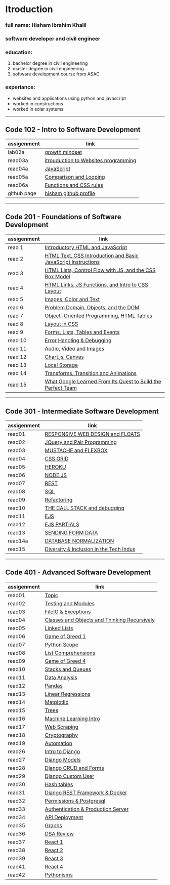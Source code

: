 # Itroduction
### full name: Hisham Ibrahim Khalil
### software developer and civil engineer
### education:
 1. bachelor degree in civil engineering
 2. master degree in civil engineering
 3. software development course from ASAC
### experiance:
 - websites and applications using python and javascript
 - worked in constructions
 - worked in solar systems  
_________________________________________________________________________

## Code 102 - Intro to Software Development

| assigenment | link |
| ----------- | ---- |
| lab02a | [growth mindset](lab02a.md) |
| read03a | [itrouduction to Websites programming ](read03a.md) |
| read04a | [JavaScript](read04.md) |
| read05a | [Comparison and Looping](read05.md) |
| read06a | [Functions and CSS rules](read05.md) |
| github page | [hisham github profile](https://github.com/HishamKhalil1990) |

____________________________________________________________________________

## Code 201 - Foundations of Software Development

| assigenment | link |
| ----------- | ---- |
| read 1 | [Introductory HTML and JavaScript](201/read1.md) |
| read 2 | [HTML Text, CSS Introduction and Basic JavaScript Instructions](201/read2.md) |
| read 3 | [HTML Lists, Control Flow with JS, and the CSS Box Model](201/read3.md) |
| read 4 | [HTML Links, JS Functions, and Intro to CSS Layout](201/read4.md) |
| read 5 | [Images, Color and Text](201/read5.md) |
| read 6 | [Problem Domain, Objects, and the DOM](201/read6.md) |
| read 7 | [Object-Oriented Programming, HTML Tables](201/read7.md) |
| read 8 | [Layout in CSS](201/read8.md) |
| read 9 | [Forms, Lists, Tables and Events](201/read9.md) |
| read 10 | [Error Handling & Debugging](201/read10.md) |
| read 11 | [Audio, Video and Images](201/read11.md) |
| read 12 | [Chart.js, Canvas](201/read12.md) |
| read 13 | [Local Storage](201/read13.md) |
| read 14 | [Transforms, Transition and Animations](201/read14.md) |
| read 15 | [What Google Learned From Its Quest to Build the Perfect Team](201/read15.md) |

____________________________________________________________________________

## Code 301 - Intermediate Software Development

| assigenment | link |
| ----------- | ---- |
| read01 | [RESPONSIVE WEB DESIGN and FLOATS](301/read01.md) |
| read02 | [JQuery and Pair Programming](301/read02.md) |
| read03 | [MUSTACHE and FLEXBOX](301/read03.md) |
| read04 | [CSS GRID](301/read04.md) |
| read05 | [HEROKU](301/read05.md) |
| read06 | [NODE.JS](301/read06.md) |
| read07 | [REST](301/read07.md) |
| read08 | [SQL](301/read08.md) |
| read09 | [Refactoring](301/read09.md) |
| read10 | [THE CALL STACK and debugging](301/read10.md) |
| read11 | [EJS](301/read11.md) |
| read12 | [EJS PARTIALS](301/read12.md) |
| read13 | [SENDING FORM DATA](301/read13.md) |
| read14a | [DATABASE NORMALIZATION](301/read14a.md) |
| read15 | [Diversity & Inclusion in the Tech Indus](301/read15.md) |

____________________________________________________________________________

## Code 401 - Advanced Software Development

| assigenment | link |
| ----------- | ---- |
| read01 | [Topic](401/read01.md) |
| read02 | [Testing and Modules](401/read02.md) |
| read03 | [FileIO & Exceptions](401/read03.md) |
| read04 | [Classes and Objects and Thinking Recursively](401/read04.md) |
| read05 | [Linked Lists](401/read05.md) |
| read06 | [Game of Greed 1](401/read06.md) |
| read07 | [Python Scope](401/read07.md) |
| read08 | [List Comprehensions](401/read08.md) |
| read09 | [Game of Greed 4](401/read09.md) |
| read10 | [Stacks and Queues](401/read10.md) |
| read11 | [Data Analysis](401/read11.md) |
| read12 | [Pandas](401/read12.md) |
| read13 | [Linear Regressions](401/read13.md) |
| read14 | [Matplotlib](401/read14.md) |
| read15 | [Trees](401/read15.md) |
| read16 | [Machine Learning Intro](401/read16.md) |
| read17 | [Web Scraping](401/read17.md) |
| read18 | [Cryptography](401/read18.md) |
| read19 | [Automation](401/read19.md) |
| read26 | [Intro to Django](401/read26.md) |
| read27 | [Django Models](401/read27.md) |
| read28 | [Django CRUD and Forms](401/read28.md) |
| read29 | [Django Custom User](401/read29.md) |
| read30 | [Hash tables](401/read30.md) |
| read31 | [Django REST Framework & Docker](401/read31.md) |
| read32 | [Permissions & Postgresql](401/read32.md) |
| read33 | [Authentication & Production Server](401/read33.md) |
| read34 | [API Deployment](401/read34.md) |
| read35 | [Graphs](401/read35.md) |
| read36 | [DSA Review](401/read36.md) |
| read37 | [React 1](401/read37.md) |
| read38 | [React 2](401/read38.md) |
| read39 | [React 3](401/read39.md) |
| read41 | [React 4](401/read41.md) |
| read42 | [Pythonisms](401/read42.md) |